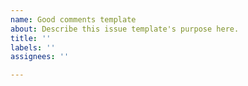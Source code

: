 ```yaml
---
name: Good comments template
about: Describe this issue template's purpose here.
title: ''
labels: ''
assignees: ''

---
```




